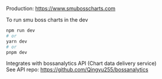 Production: https://www.smubosscharts.com

To run smu boss charts in the dev
```bash
npm run dev
# or
yarn dev
# or
pnpm dev
```
Integrates with bossanalytics API (Chart data delivery service)<br>
See API repo: https://github.com/Qingyu255/bossanalytics
